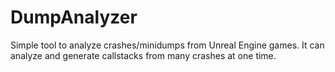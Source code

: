# DumpAnalyzer
Simple tool to analyze crashes/minidumps from Unreal Engine games. It can analyze and generate callstacks from many crashes at one time.
